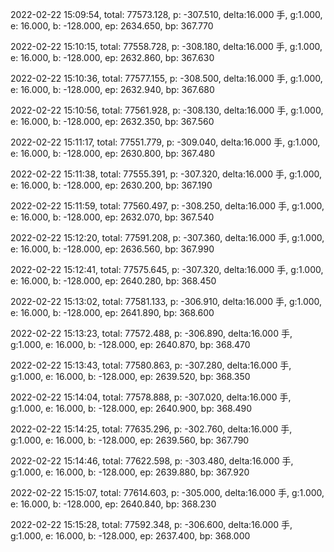 2022-02-22 15:09:54, total: 77573.128, p: -307.510, delta:16.000 手, g:1.000, e: 16.000, b: -128.000, ep: 2634.650, bp: 367.770

2022-02-22 15:10:15, total: 77558.728, p: -308.180, delta:16.000 手, g:1.000, e: 16.000, b: -128.000, ep: 2632.860, bp: 367.630

2022-02-22 15:10:36, total: 77577.155, p: -308.500, delta:16.000 手, g:1.000, e: 16.000, b: -128.000, ep: 2632.940, bp: 367.680

2022-02-22 15:10:56, total: 77561.928, p: -308.130, delta:16.000 手, g:1.000, e: 16.000, b: -128.000, ep: 2632.350, bp: 367.560

2022-02-22 15:11:17, total: 77551.779, p: -309.040, delta:16.000 手, g:1.000, e: 16.000, b: -128.000, ep: 2630.800, bp: 367.480

2022-02-22 15:11:38, total: 77555.391, p: -307.320, delta:16.000 手, g:1.000, e: 16.000, b: -128.000, ep: 2630.200, bp: 367.190

2022-02-22 15:11:59, total: 77560.497, p: -308.250, delta:16.000 手, g:1.000, e: 16.000, b: -128.000, ep: 2632.070, bp: 367.540

2022-02-22 15:12:20, total: 77591.208, p: -307.360, delta:16.000 手, g:1.000, e: 16.000, b: -128.000, ep: 2636.560, bp: 367.990

2022-02-22 15:12:41, total: 77575.645, p: -307.320, delta:16.000 手, g:1.000, e: 16.000, b: -128.000, ep: 2640.280, bp: 368.450

2022-02-22 15:13:02, total: 77581.133, p: -306.910, delta:16.000 手, g:1.000, e: 16.000, b: -128.000, ep: 2641.890, bp: 368.600

2022-02-22 15:13:23, total: 77572.488, p: -306.890, delta:16.000 手, g:1.000, e: 16.000, b: -128.000, ep: 2640.870, bp: 368.470

2022-02-22 15:13:43, total: 77580.863, p: -307.280, delta:16.000 手, g:1.000, e: 16.000, b: -128.000, ep: 2639.520, bp: 368.350

2022-02-22 15:14:04, total: 77578.888, p: -307.020, delta:16.000 手, g:1.000, e: 16.000, b: -128.000, ep: 2640.900, bp: 368.490

2022-02-22 15:14:25, total: 77635.296, p: -302.760, delta:16.000 手, g:1.000, e: 16.000, b: -128.000, ep: 2639.560, bp: 367.790

2022-02-22 15:14:46, total: 77622.598, p: -303.480, delta:16.000 手, g:1.000, e: 16.000, b: -128.000, ep: 2639.880, bp: 367.920

2022-02-22 15:15:07, total: 77614.603, p: -305.000, delta:16.000 手, g:1.000, e: 16.000, b: -128.000, ep: 2640.840, bp: 368.230

2022-02-22 15:15:28, total: 77592.348, p: -306.600, delta:16.000 手, g:1.000, e: 16.000, b: -128.000, ep: 2637.400, bp: 368.000